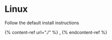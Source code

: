 # Linux

Follow the default install instructions

{% content-ref url="./" %}
[.](./)
{% endcontent-ref %}
